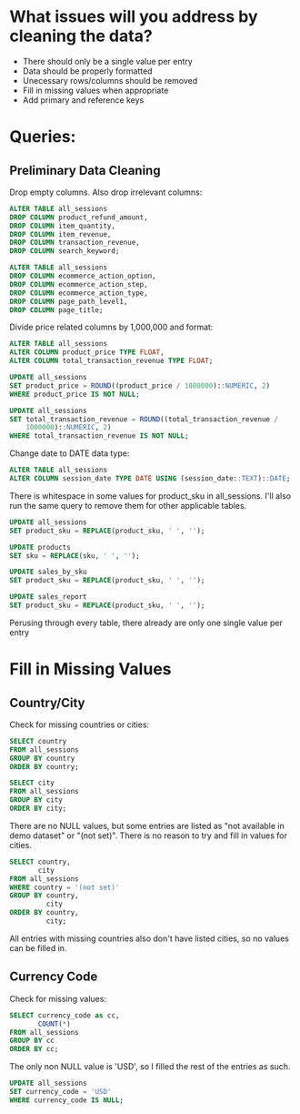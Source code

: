 # What issues will you address by cleaning the data?
- There should only be a single value per entry
- Data should be properly formatted
- Unecessary rows/columns should be removed
- Fill in missing values when appropriate
- Add primary and reference keys

# Queries:

## Preliminary Data Cleaning

Drop empty columns. Also drop irrelevant columns:

``` sql
ALTER TABLE all_sessions
DROP COLUMN product_refund_amount,
DROP COLUMN item_quantity,
DROP COLUMN item_revenue,
DROP COLUMN transaction_revenue,
DROP COLUMN search_keyword;

ALTER TABLE all_sessions
DROP COLUMN ecommerce_action_option,
DROP COLUMN ecommerce_action_step,
DROP COLUMN ecommerce_action_type,
DROP COLUMN page_path_level1,
DROP COLUMN page_title;
```

Divide price related columns by 1,000,000 and format:

``` sql
ALTER TABLE all_sessions
ALTER COLUMN product_price TYPE FLOAT,
ALTER COLUMN total_transaction_revenue TYPE FLOAT;

UPDATE all_sessions
SET product_price = ROUND((product_price / 1000000)::NUMERIC, 2)
WHERE product_price IS NOT NULL;

UPDATE all_sessions
SET total_transaction_revenue = ROUND((total_transaction_revenue / 
	1000000)::NUMERIC, 2)
WHERE total_transaction_revenue IS NOT NULL;
```

Change date to DATE data type:

``` sql
ALTER TABLE all_sessions
ALTER COLUMN session_date TYPE DATE USING (session_date::TEXT)::DATE;
```

There is whitespace in some values for product_sku in all_sessions. I'll also run the same query to remove them for other applicable tables.

``` sql
UPDATE all_sessions
SET product_sku = REPLACE(product_sku, ' ', '');

UPDATE products
SET sku = REPLACE(sku, ' ', '');

UPDATE sales_by_sku
SET product_sku = REPLACE(product_sku, ' ', '');

UPDATE sales_report
SET product_sku = REPLACE(product_sku, ' ', '');
```

Perusing through every table, there already are only one single value per entry

# Fill in Missing Values

## Country/City
Check for missing countries or cities:

``` sql
SELECT country
FROM all_sessions
GROUP BY country
ORDER BY country;

SELECT city
FROM all_sessions
GROUP BY city
ORDER BY city;
```
There are no NULL values, but some entries are listed as "not available in demo dataset" or "(not set)". There is no reason to try and fill in values for cities.

``` sql
SELECT country,
	   city
FROM all_sessions
WHERE country = '(not set)'
GROUP BY country,
		 city
ORDER BY country,
		 city;
```

All entries with missing countries also don't have listed cities, so no values can be filled in.

## Currency Code
Check for missing values:

``` sql
SELECT currency_code as cc,
	   COUNT(*)
FROM all_sessions
GROUP BY cc
ORDER BY cc;
```

The only non NULL value is 'USD', so I filled the rest of the entries as such.

``` sql
UPDATE all_sessions
SET currency_code = 'USD'
WHERE currency_code IS NULL;
```